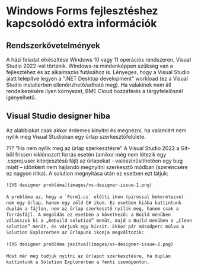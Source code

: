 # Windows Forms fejlesztéshez kapcsolódó extra információk

## Rendszerkövetelmények

A házi feladat elkészítése Windows 10 vagy 11 operációs rendszeren, Visual Studio 2022-vel történik. Windows-ra mindenképpen szükség van a fejlesztéhez és az alkalmazás futásához is. Lényeges, hogy a Visual Studio alatt telepítve legyen a ".NET Desktop development” workload (ez a Visual Studio installerben ellenőrizhető/adható meg). Ha valakinek nem áll rendelkezésére ilyen környezet, BME Cloud hozzáférés a tárgyfelelősnél igényelhető.

## Visual Studio designer hiba

Az alábbiakat csak akkor érdemes kinyitni és megnézni, ha valamiért nem nyílik meg Visual Studioban egy űrlap szerkesztőfelülete.

??? "Ha nem nyílik meg az űrlap szerkesztésre"
    A Visual Studio 2022 a Git-ből frissen kiklónozott forrás esetén (amikor még nem létezik egy .csproj.user kiterjesztésű fájl) az űrlapokat  - valószínűsíthetően egy bug miatt – időnként nem hajlandó megnyitni szerkesztő módban (szerencsére ez nagyon ritka). A solution megnyitása után ez esetben ezt látjuk:

    ![VS designer probléma](images/vs-designer-issue-1.png)

    A probléma az, hogy a `Form1.cs` előtti ikon (pirossal bekeretezve) nem egy űrlap, hanem egy zöld C# ikon. Ez esetben hiába kattintunk duplán a fájlon, nem az űrlap szerkesztő nyílik meg, hanem csak a forrásfájl. A megoldás ez esetben a következő: a Build menüben válasszuk ki a „Rebuild solution” menüt, majd a Build menüben a „Clean solution” menüt, és várjunk egy kicsit. Ekkor pár másodperc múlva a Solution Explorerben az űrlapunk ikonja megváltozik:
    
    ![VS designer probléma javítva](images/vs-designer-issue-2.png)

    Most már meg tudjuk nyitni az űrlapot szerkesztésre, ha duplán kattintunk a Solution Explorerben a fenti csomóponton.